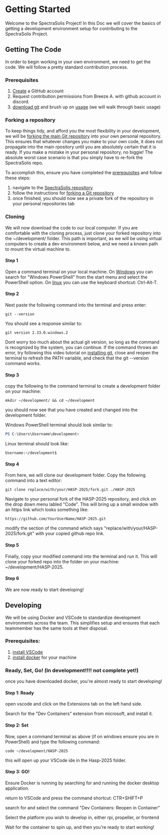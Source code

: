 # Getting Started

Welcome to the SpectraSolis Project! In this Doc we will cover the basics of getting a development environment setup for contributing to the SpectraSolis Project.

## Getting The Code

In order to begin working in your own environment, we need to get the code. We will follow a pretty standard contribution process.

### Prerequisites

1) [Create](https://docs.github.com/en/get-started/start-your-journey/creating-an-account-on-github) a GitHub account
2) Request contribution permissions from Breeze A. with github account in discord.
3) [download git](https://git-scm.com/book/en/v2/Getting-Started-Installing-Git) and brush up on [usage](https://git-scm.com/book/en/v2/Git-Basics-Getting-a-Git-Repository) (we will walk through basic usage)


### Forking a repository

To keep things tidy, and afford you the most flexibility in your development, we will be [forking the main Git repository](https://docs.github.com/en/pull-requests/collaborating-with-pull-requests/working-with-forks/fork-a-repo) into your own personal repository. This ensures that whatever changes you make to your own code, it does not propagate into the main rpository until you are absolutely certain that it is ready. If you make a mistake in your personal repository, no biggie! The absolute worst case scenario is that you simply have to re-fork the SpectraSolis repo.

To accomplish this, ensure you have completed the [prerequisites](#prerequisites) and follow these steps:

1) navigate to the [SpectraSolis repository](https://github.com/breezeaguilar/HASP-2025)
2) follow the instructions for [forking a Git repository](https://docs.github.com/en/pull-requests/collaborating-with-pull-requests/working-with-forks/fork-a-repo)
3) once finished, you should now see a private fork of the repository in your personal repositories tab

### Cloning

We will now download the code to our local computer. If you are comfortable with the cloning process, just clone your forked repository into the ~/development/ folder. This path is important, as we will be using virtual computers to create a dev environment below, and we need a known path to mount the virtual machine to.

#### Step 1
Open a command terminal on your local machine. On [Windows](https://learn.microsoft.com/en-us/powershell/scripting/windows-powershell/starting-windows-powershell?view=powershell-7.4) you can search for "Windows PowerShell" from the start menu and select the PowerShell option. On [linux](https://ubuntu.com/tutorials/command-line-for-beginners#1-overview#3-opening-a-terminal) you can use the keyboard shortcut: Ctrl-Alt-T. 

#### Step 2
Next paste the following command into the terminal and press enter:

```Shell
git --version
```

You should see a response similar to:

```
git version 2.33.0.windows.2
```
Dont worry too much about the actual git version, so long as the command is recognized by the system, you can continue. If the command throws an error, try following this video tutorial on [installing git](https://www.youtube.com/watch?v=lt9oDAvpG4I), close and reopen the terminal to refresh the PATH variable, and check that the git --version command works.

#### Step 3

copy the following to the command terminal to create a development folder on your machine:

```Shell
mkdir ~/development/ && cd ~/development
```
you should now see that you have created and changed into the development folder.

Windows PowerShell terminal should look similar to:
```PowerShell
PS C:\Users\Username\development>
```
Linux terminal should look like:
```Shell
Username:~/development$
```

#### Step 4

From here, we will clone our development folder. Copy the following command into a text editor:

```Shell
git clone replace/with/your/HASP-2025/fork.git ./HASP-2025
```

Navigate to your personal fork of the HASP-2025 repository, and click on the drop down menu labled "Code". This will bring up a small window with an https link which looks something like: 

```
https://github.com/YourUserName/HASP-2025.git
```
modify the section of the command which says "replace/with/your/HASP-2025/fork.git" with your copied github repo link. 

#### Step 5

Finally, copy your modified command into the terminal and run it. This will clone your forked repo into the folder on your machine: ~/development/HASP-2025.

#### Step 6

We are now ready to start developing!

## Developing

We will be using Docker and VSCode to standardize development environments across the team. This simplifies setup and ensures that each teammember has the same tools at their disposal.

### Prerequisites:

1) [install VSCode](https://code.visualstudio.com/docs/setup/setup-overview)
2) [install docker](https://docs.docker.com/desktop/) for your machine


### Ready, Set, Go! (In development!!!! not complete yet!)

once you have downloaded docker, you're almost ready to start developing!

#### Step 1: Ready
open vscode and click on the Extensions tab on the left hand side. 

Search for the "Dev Containers" extension from microsoft, and install it.

#### Step 2: Set
Now, open a command terminal as above (if on windows ensure you are in PowerShell) and type the following command:

```Shell
code ~/development/HASP-2025
```
this will open up your VSCode ide in the Hasp-2025 folder.

#### Step 3: GO!
Ensure Docker is running by searching for and running the docker desktop application.

return to VSCode and press the command shortcut: CTR+SHIFT+P

search for and select the command "Dev Containers: Reopen in Container"

Select the platform you wish to develop in, either rpi, propeller, or frontend

Wait for the container to spin up, and then you're ready to start working!
